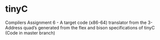 # tinyC
Compilers Assignment 6 - 
A target code (x86-64) translator from the 3-Address quad’s generated from the flex and bison specifications of tinyC
(Code in master branch)
